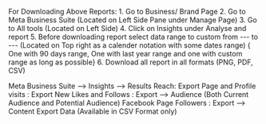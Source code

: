 
For Downloading Above Reports:
    1. Go to Business/ Brand Page
    2. Go to Meta Business Suite (Located on Left Side Pane under Manage Page)
    3. Go to All tools (Located on Left Side)
    4. Click on Insights under Analyse and report
    5. Before downloading report select data range to custom from --- to --- (Located on Top right as a calender notation with some dates range)            { One with 90 days range, One with last year range and one with custom range as long as possible}
    6. Download all report in all formats (PNG, PDF, CSV)


Meta Business Suite --> Insights
--> Results 
        Reach: Export
        Page and Profile visits : Export
        New Likes and Follows : Export
--> Audience  (Both Current Audience and Potential Audience)
        Facebook Page Followers : Export
--> Content
        Export Data (Available in CSV Format only)



